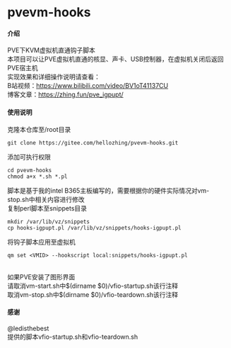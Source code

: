 # pvevm-hooks

#### 介绍

PVE下KVM虚拟机直通钩子脚本<br>
本项目可以让PVE虚拟机直通的核显、声卡、USB控制器，在虚拟机关闭后返回PVE宿主机<br>
实现效果和详细操作说明请查看：<br>
B站视频：https://www.bilibili.com/video/BV1oT41137CU<br>
博客文章：https://zhing.fun/pve_igpupt/<br>


#### 使用说明

克隆本仓库至/root目录<br>
```
git clone https://gitee.com/hellozhing/pvevm-hooks.git
```
添加可执行权限<br>
```
cd pvevm-hooks
chmod a+x *.sh *.pl
```
脚本是基于我的intel B365主板编写的，需要根据你的硬件实际情况对vm-stop.sh中相关内容进行修改<br>
复制perl脚本至snippets目录<br>
```
mkdir /var/lib/vz/snippets
cp hooks-igpupt.pl /var/lib/vz/snippets/hooks-igpupt.pl
```
将钩子脚本应用至虚拟机<br>
```
qm set <VMID> --hookscript local:snippets/hooks-igpupt.pl
```
<br>
如果PVE安装了图形界面<br>
请取消vm-start.sh中$(dirname $0)/vfio-startup.sh该行注释<br>
取消vm-stop.sh中$(dirname $0)/vfio-teardown.sh该行注释


#### 感谢
@ledisthebest<br>
提供的脚本vfio-startup.sh和vfio-teardown.sh<br>
<br>


